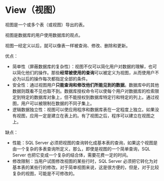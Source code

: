 # View（视图）
视图是一个或多个表（或视图）导出的表。

视图是数据库的用户使用数据库的观点。

视图一经定义以后，就可以像表一样被查询、修改、删除和更新。


优点：
- 简单性（屏蔽数据库的复杂性）：视图不仅可以简化用户对数据的理解，也可以简化他们的操作。那些**经常被使用的查询**可以被定义为视图，从而使用户不必为以后的操作每次都指定全部的条件。
- 安全性：通过视图用户**只能查询和修改他们所能见到的数据**。数据库中的其他数据则既看不见也取不到。数据库授权命令可以使每个用户对数据库的检索限定到特定的数据库对象上，但不能授权到数据库特定行和特定的列上。通过视图，用户可以被限制在数据的不同子集上。
- 逻辑数据独立性：视图可以使应用程序和数据库表在一定程度上独立。如果没有视图，应用一定是建立在表上的。有了视图之后，程序可以建立在视图之上。

缺点：
- 性能：SQL Server 必须把视图的查询转化成基本表的查询，如果这个视图是由一个复杂的多表查询所定义，那么，即使是视图的一个简单查询，SQL Server 也把它变成一个复杂的结合体，需要花费一定的时间。
- 修改限制：当用户试图修改视图的某些行时，SQL Server 必须把它转化为对基本表的某些行的修改。对于简单视图来说，这是很方便的，但是，对于比较复杂的视图，可能是不可修改的。
